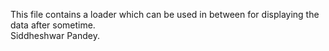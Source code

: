This file contains a loader which can be used in between for displaying the data after sometime.<br>
Siddheshwar Pandey.<br>
